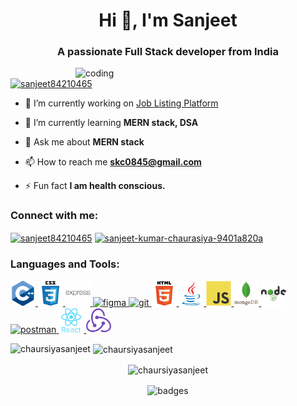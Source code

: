 <h1 align="center">Hi 👋, I'm Sanjeet</h1>
<h3 align="center">A passionate Full Stack developer from India</h3>

<img align="right" alt="coding" width="400" src="https://media.giphy.com/media/3o7TKKImRT3NiD8IM0/giphy.gif">
<!-- <p align="left"> <img src="https://komarev.com/ghpvc/?username=chaursiyasanjeet&label=Profile%20views&color=0e75b6&style=flat" alt="chaursiyasanjeet" /> </p> -->

<p align="left"> <a href="https://twitter.com/sanjeet84210465" target="blank"><img src="https://img.shields.io/twitter/follow/sanjeet84210465?logo=twitter&style=for-the-badge" alt="sanjeet84210465" /></a> </p>

- 🔭 I’m currently working on [Job Listing Platform](https://github.com/chaursiyasanjeet/job-listing-platform)

- 🌱 I’m currently learning **MERN stack, DSA**

- 💬 Ask me about **MERN stack**

- 📫 How to reach me **skc0845@gmail.com**

- ⚡ Fun fact **I am health conscious.**

<h3 align="left">Connect with me:</h3>
<p align="left">
<a href="https://twitter.com/sanjeet84210465" target="blank"><img align="center" src="https://raw.githubusercontent.com/rahuldkjain/github-profile-readme-generator/master/src/images/icons/Social/twitter.svg" alt="sanjeet84210465" height="30" width="40" /></a>
<a href="https://linkedin.com/in/sanjeet-kumar-chaurasiya-9401a820a" target="blank"><img align="center" src="https://raw.githubusercontent.com/rahuldkjain/github-profile-readme-generator/master/src/images/icons/Social/linked-in-alt.svg" alt="sanjeet-kumar-chaurasiya-9401a820a" height="30" width="40" /></a>
</p>

<h3 align="left">Languages and Tools:</h3>
<p align="left"> <a href="https://www.w3schools.com/cpp/" target="_blank" rel="noreferrer"> <img src="https://raw.githubusercontent.com/devicons/devicon/master/icons/cplusplus/cplusplus-original.svg" alt="cplusplus" width="40" height="40"/> </a> <a href="https://www.w3schools.com/css/" target="_blank" rel="noreferrer"> <img src="https://raw.githubusercontent.com/devicons/devicon/master/icons/css3/css3-original-wordmark.svg" alt="css3" width="40" height="40"/> </a> <a href="https://expressjs.com" target="_blank" rel="noreferrer"> <img src="https://raw.githubusercontent.com/devicons/devicon/master/icons/express/express-original-wordmark.svg" alt="express" width="40" height="40"/> </a> <a href="https://www.figma.com/" target="_blank" rel="noreferrer"> <img src="https://www.vectorlogo.zone/logos/figma/figma-icon.svg" alt="figma" width="40" height="40"/> </a> <a href="https://git-scm.com/" target="_blank" rel="noreferrer"> <img src="https://www.vectorlogo.zone/logos/git-scm/git-scm-icon.svg" alt="git" width="40" height="40"/> </a> <a href="https://www.w3.org/html/" target="_blank" rel="noreferrer"> <img src="https://raw.githubusercontent.com/devicons/devicon/master/icons/html5/html5-original-wordmark.svg" alt="html5" width="40" height="40"/> </a> <a href="https://www.java.com" target="_blank" rel="noreferrer"> <img src="https://raw.githubusercontent.com/devicons/devicon/master/icons/java/java-original.svg" alt="java" width="40" height="40"/> </a> <a href="https://developer.mozilla.org/en-US/docs/Web/JavaScript" target="_blank" rel="noreferrer"> <img src="https://raw.githubusercontent.com/devicons/devicon/master/icons/javascript/javascript-original.svg" alt="javascript" width="40" height="40"/> </a> <a href="https://www.mongodb.com/" target="_blank" rel="noreferrer"> <img src="https://raw.githubusercontent.com/devicons/devicon/master/icons/mongodb/mongodb-original-wordmark.svg" alt="mongodb" width="40" height="40"/> </a> <a href="https://nodejs.org" target="_blank" rel="noreferrer"> <img src="https://raw.githubusercontent.com/devicons/devicon/master/icons/nodejs/nodejs-original-wordmark.svg" alt="nodejs" width="40" height="40"/> </a> <a href="https://postman.com" target="_blank" rel="noreferrer"> <img src="https://www.vectorlogo.zone/logos/getpostman/getpostman-icon.svg" alt="postman" width="40" height="40"/> </a> <a href="https://reactjs.org/" target="_blank" rel="noreferrer"> <img src="https://raw.githubusercontent.com/devicons/devicon/master/icons/react/react-original-wordmark.svg" alt="react" width="40" height="40"/> </a> <a href="https://redux.js.org" target="_blank" rel="noreferrer"> <img src="https://raw.githubusercontent.com/devicons/devicon/master/icons/redux/redux-original.svg" alt="redux" width="40" height="40"/> </a> </p>


<p><img align="left" src="https://github-readme-stats.vercel.app/api/top-langs?username=chaursiyasanjeet&show_icons=true&locale=en&layout=compact" alt="chaursiyasanjeet" /></p>

<p>&nbsp;<img align="center" src="https://github-readme-stats.vercel.app/api?username=chaursiyasanjeet&show_icons=true&locale=en" alt="chaursiyasanjeet" /></p>


<p align="center"><img align="center" src="https://github-readme-streak-stats.herokuapp.com/?user=chaursiyasanjeet&" alt="chaursiyasanjeet" /></p>
<div align="center"><img align="center" src="https://holopin.me/chaursiyasanjeet"  alt="badges"/></div>

<!---
chaursiyasanjeet/chaursiyasanjeet is a ✨ special ✨ repository because its `README.md` (this file) appears on your GitHub profile.
You can click the Preview link to take a look at your changes.
--->
